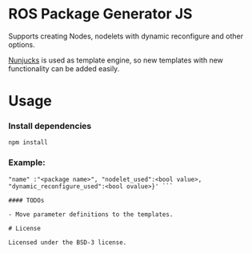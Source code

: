 # ROS Package Generator JS

Supports creating Nodes, nodelets with dynamic reconfigure and other options.

[Nunjucks](https://mozilla.github.io/nunjucks/) is used as template engine,
so new templates with new functionality can be added easily.

# Usage

### Install dependencies
``` npm install ```

### Example:

``` node create_package.js '{ "<template_name>":"pcl_package",
"name" :"<package name>", "nodelet_used":<bool value>,
"dynamic_reconfigure_used":<bool ovalue>}' ```

#### TODOs

- Move parameter definitions to the templates.

# License

Licensed under the BSD-3 license.
